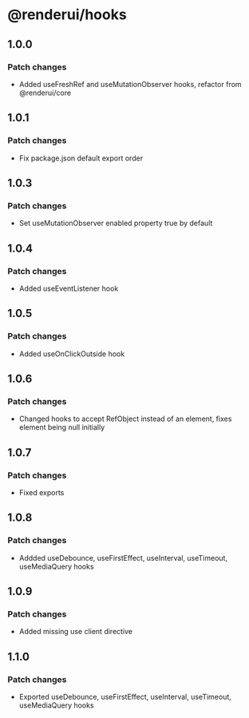 # @renderui/hooks

## 1.0.0

### Patch changes

- Added useFreshRef and useMutationObserver hooks, refactor from @renderui/core

## 1.0.1

### Patch changes

- Fix package.json default export order

## 1.0.3

### Patch changes

- Set useMutationObserver enabled property true by default

## 1.0.4

### Patch changes

- Added useEventListener hook

## 1.0.5

### Patch changes

- Added useOnClickOutside hook

## 1.0.6

### Patch changes

- Changed hooks to accept RefObject instead of an element, fixes element being null initially

## 1.0.7

### Patch changes

- Fixed exports

## 1.0.8

### Patch changes

- Addded useDebounce, useFirstEffect, useInterval, useTimeout, useMediaQuery hooks

## 1.0.9

### Patch changes

- Added missing use client directive

## 1.1.0

### Patch changes

- Exported useDebounce, useFirstEffect, useInterval, useTimeout, useMediaQuery hooks